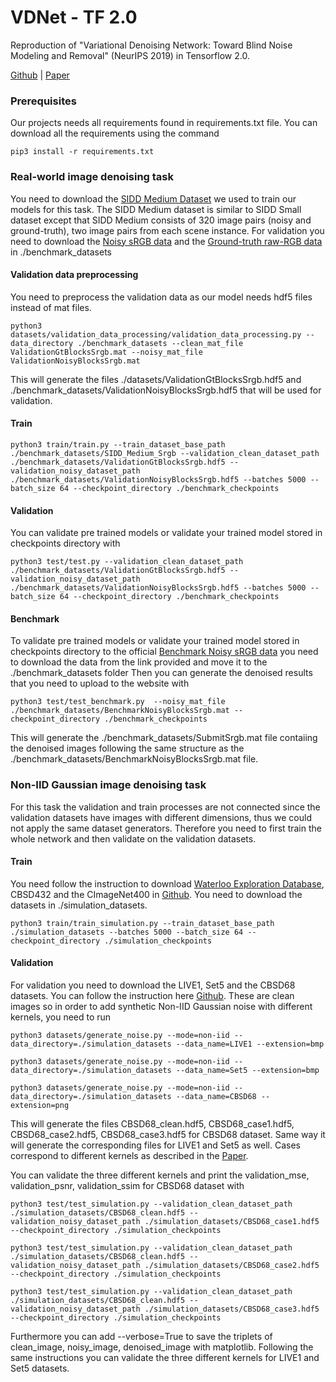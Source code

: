 # VDNet - TF 2.0

Reproduction of "Variational Denoising Network: Toward Blind Noise
Modeling and Removal" (NeurIPS 2019) in Tensorflow 2.0.

[Github] | [Paper]

### Prerequisites

Our projects needs all requirements found in requirements.txt file. 
You can download all the requirements using the command
```
pip3 install -r requirements.txt
```

### Real-world image denoising task
You need to download the [SIDD Medium Dataset] we used to train our models for this task.
The SIDD Medium dataset is similar to SIDD Small dataset except that SIDD Medium consists of 320 image pairs (noisy and ground-truth),
two image pairs from each scene instance.
For validation you need to download the [Noisy sRGB data] and the [Ground-truth raw-RGB data] in ./benchmark_datasets

#### Validation data preprocessing
You need to preprocess the validation data as our model needs hdf5 files instead of mat files.
```
python3 datasets/validation_data_processing/validation_data_processing.py --data_directory ./benchmark_datasets --clean_mat_file ValidationGtBlocksSrgb.mat --noisy_mat_file ValidationNoisyBlocksSrgb.mat
```
This will generate the files ./datasets/ValidationGtBlocksSrgb.hdf5 and ./benchmark_datasets/ValidationNoisyBlocksSrgb.hdf5 
that will be used for validation. 

#### Train
```
python3 train/train.py --train_dataset_base_path ./benchmark_datasets/SIDD_Medium_Srgb --validation_clean_dataset_path ./benchmark_datasets/ValidationGtBlocksSrgb.hdf5 --validation_noisy_dataset_path  ./benchmark_datasets/ValidationNoisyBlocksSrgb.hdf5 --batches 5000 --batch_size 64 --checkpoint_directory ./benchmark_checkpoints
```
#### Validation
You can validate pre trained models or validate your trained model stored in checkpoints directory with
```
python3 test/test.py --validation_clean_dataset_path ./benchmark_datasets/ValidationGtBlocksSrgb.hdf5 --validation_noisy_dataset_path  ./benchmark_datasets/ValidationNoisyBlocksSrgb.hdf5 --batches 5000 --batch_size 64 --checkpoint_directory ./benchmark_checkpoints
```
#### Benchmark
To validate pre trained models or validate your trained model stored in checkpoints directory
to the official [Benchmark Noisy sRGB data] you need to download the data from the link provided
and move it to the ./benchmark_datasets folder
Then you can generate the denoised results that you need to upload to the website with
```
python3 test/test_benchmark.py  --noisy_mat_file ./benchmark_datasets/BenchmarkNoisyBlocksSrgb.mat --checkpoint_directory ./benchmark_checkpoints
```
This will generate the ./benchmark_datasets/SubmitSrgb.mat file contaiing the denoised images following the 
same structure as the ./benchmark_datasets/BenchmarkNoisyBlocksSrgb.mat file.

### Non-IID Gaussian image denoising task
For this task the validation and train processes are not connected since the validation 
datasets have images with different dimensions, thus we could not apply the same dataset generators.
Therefore you need to first train the whole network and then validate on the validation datasets.
#### Train
You need follow the instruction to download [Waterloo Exploration Database], CBSD432 and the CImageNet400 in [Github].
You need to download the datasets in ./simulation_datasets. 
```
python3 train/train_simulation.py --train_dataset_base_path ./simulation_datasets --batches 5000 --batch_size 64 --checkpoint_directory ./simulation_checkpoints
```
#### Validation
For validation you need to download the LIVE1, Set5 and the CBSD68 datasets. You can follow the instruction here [Github].
These are clean images so in order to add synthetic Non-IID Gaussian noise with different kernels, you need to run
```
python3 datasets/generate_noise.py --mode=non-iid --data_directory=./simulation_datasets --data_name=LIVE1 --extension=bmp
```
```
python3 datasets/generate_noise.py --mode=non-iid --data_directory=./simulation_datasets --data_name=Set5 --extension=bmp
```
```
python3 datasets/generate_noise.py --mode=non-iid --data_directory=./simulation_datasets --data_name=CBSD68 --extension=png
```

This will generate the files CBSD68_clean.hdf5, CBSD68_case1.hdf5, CBSD68_case2.hdf5, CBSD68_case3.hdf5 for CBSD68 dataset.
Same way it will generate the corresponding files for LIVE1 and Set5 as well.
Cases correspond to different kernels as described in the [Paper].

You can validate the three different kernels and print the validation_mse, validation_psnr, validation_ssim for CBSD68 dataset with 
```
python3 test/test_simulation.py --validation_clean_dataset_path ./simulation_datasets/CBSD68_clean.hdf5 --validation_noisy_dataset_path ./simulation_datasets/CBSD68_case1.hdf5 --checkpoint_directory ./simulation_checkpoints
```
```
python3 test/test_simulation.py --validation_clean_dataset_path ./simulation_datasets/CBSD68_clean.hdf5 --validation_noisy_dataset_path ./simulation_datasets/CBSD68_case2.hdf5 --checkpoint_directory ./simulation_checkpoints
```
```
python3 test/test_simulation.py --validation_clean_dataset_path ./simulation_datasets/CBSD68_clean.hdf5 --validation_noisy_dataset_path ./simulation_datasets/CBSD68_case3.hdf5 --checkpoint_directory ./simulation_checkpoints
```
Furthermore you can add --verbose=True to save the triplets of clean_image, noisy_image, denoised_image with matplotlib.
Following the same instructions you can validate the three different kernels for LIVE1 and Set5 datasets.

[Paper]: https://arxiv.org/pdf/1908.11314v2.pdf
[Github]: https://github.com/zsyOAOA/VDNet
[SIDD Medium Dataset]: ftp://sidd_user:sidd_2018@130.63.97.225/SIDD_Medium_Srgb.zip
[Noisy sRGB data]: ftp://sidd_user:sidd_2018@130.63.97.225/SIDD_Blocks/ValidationNoisyBlocksSrgb.mat
[Ground-truth raw-RGB data]: ftp://sidd_user:sidd_2018@130.63.97.225/SIDD_Blocks/ValidationGtBlocksRaw.mat
[Reproducibility Challenge @ NeurIPS 2019]: https://reproducibility-challenge.github.io/neurips2019/
[Waterloo Exploration Database]: https://ece.uwaterloo.ca/~k29ma/exploration/
[Benchmark Noisy sRGB data]: ftp://sidd_user:sidd_2018@130.63.97.225/SIDD_Blocks/BenchmarkNoisyBlocksSrgb.mat